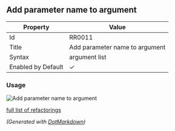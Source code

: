 ## Add parameter name to argument

| Property           | Value                          |
| ------------------ | ------------------------------ |
| Id                 | RR0011                         |
| Title              | Add parameter name to argument |
| Syntax             | argument list                  |
| Enabled by Default | &#x2713;                       |

### Usage

![Add parameter name to argument](../../images/refactorings/AddParameterNameToArgument.png)

[full list of refactorings](Refactorings.md)

*\(Generated with [DotMarkdown](http://github.com/JosefPihrt/DotMarkdown)\)*